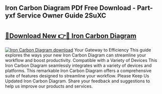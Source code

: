 ## Iron Carbon Diagram PDf Free Download - Part-yxf Service Owner Guide 2SuXC

# <h2><a href="http://dfjhmx.blite.top/?on=Iron+Carbon+Diagram">🔗Download New 👉🔴 Iron Carbon Diagram</a></h2>

[![Iron Carbon Diagram download](https://i.imgur.com/lujVjoI.png)](http://dfjhmx.blite.top/?on=Iron+Carbon+Diagram)
Your Gateway to Efficiency This guide explores the ways your new Iron Carbon Diagram can streamline your workflow and boost productivity. Compatible with a Variety of Devices This Iron Carbon Diagram seamlessly integrates with a variety of devices and platforms. This remarkable Iron Carbon Diagram offers a comprehensive suite of features designed to streamline your workflow. Please Keep Us Updated Iron Carbon Diagram. Share your feedback and suggestions to help us improve our products and services.
